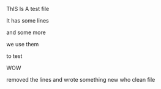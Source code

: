 ThIS Is A test file

It has some lines

and some more

we use them

to test

WOW

removed the lines
and wrote something new
who
clean file

